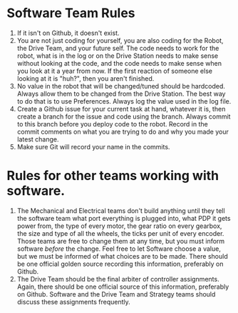 # Software Team Rules
1. If it isn't on Github, it doesn't exist.
2. You are not just coding for yourself, you are also coding for the Robot, the Drive Team, and your future self.
   The code needs to work for the robot, what is in the log or on the Drive Station needs to make sense without looking at the code, and the code needs to make sense when you look at it a year from now. If the first reaction of
   someone else looking at it is "huh?", then you aren't finished.
3. No value in the robot that will be changed/tuned should be hardcoded. Always allow them to be changed from the Drive Station. The best way to do that is to use Preferences. Always log the value used in the log file.
4. Create a Github issue for your current task at hand, whatever it is, then create a branch for the issue and code using the branch. Always commit to this branch before you deploy code to the robot. Record in the
   commit comments on what you are trying to do and why you made your latest change.
5. Make sure Git will record your name in the commits. 
   
# Rules for other teams working with software.
1. The Mechanical and Electrical teams don't build anything until they tell the software team what port everything is plugged into, what PDP it gets power from, the type of every motor, the gear ratio on every gearbox,
   the size and type of all the wheels, the ticks per unit of every encoder. Those teams are free to change them at any time, but you must inform software *before* the change. Feel free to let Software choose a value,
   but we must be informed of what choices are to be made. There should be one official golden source recording this information, preferably on Github.
3. The Drive Team should be the final arbiter of controller assignments. Again, there should be one official source of this information, preferably on Github. Software and the Drive Team and Strategy teams should discuss
   these assignments frequently.
